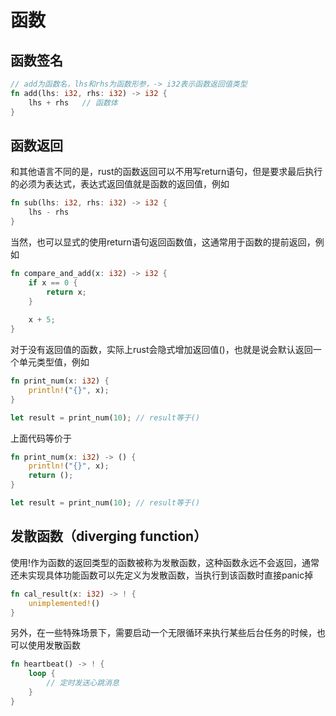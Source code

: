 # 函数

## 函数签名

```rust
// add为函数名，lhs和rhs为函数形参，-> i32表示函数返回值类型
fn add(lhs: i32, rhs: i32) -> i32 {
    lhs + rhs   // 函数体
}
```

## 函数返回

和其他语言不同的是，rust的函数返回可以不用写return语句，但是要求最后执行的必须为表达式，表达式返回值就是函数的返回值，例如

```rust
fn sub(lhs: i32, rhs: i32) -> i32 {
    lhs - rhs
}
```

当然，也可以显式的使用return语句返回函数值，这通常用于函数的提前返回，例如

```rust
fn compare_and_add(x: i32) -> i32 {
    if x == 0 {
        return x;
    }
    
    x + 5;
}
```

对于没有返回值的函数，实际上rust会隐式增加返回值()，也就是说会默认返回一个单元类型值，例如

```rust
fn print_num(x: i32) {
    println!("{}", x);
}

let result = print_num(10); // result等于()
```

上面代码等价于

```rust
fn print_num(x: i32) -> () {
    println!("{}", x);
    return ();
}

let result = print_num(10); // result等于()
```

## 发散函数（diverging function）

使用!作为函数的返回类型的函数被称为发散函数，这种函数永远不会返回，通常还未实现具体功能函数可以先定义为发散函数，当执行到该函数时直接panic掉

```rust
fn cal_result(x: i32) -> ! {
    unimplemented!()
}
```

另外，在一些特殊场景下，需要启动一个无限循环来执行某些后台任务的时候，也可以使用发散函数

```rust
fn heartbeat() -> ! {
    loop {
        // 定时发送心跳消息
    }
}
```
